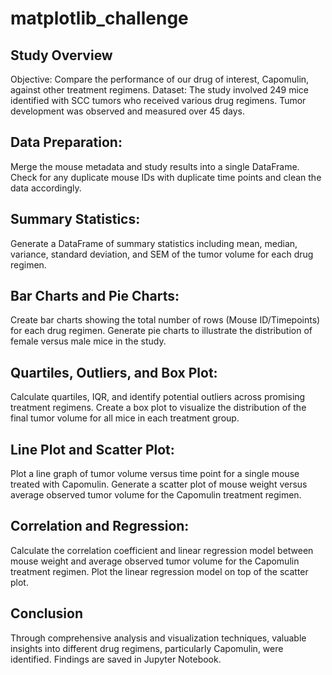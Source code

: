 # matplotlib_challenge
## Study Overview
Objective: Compare the performance of our drug of interest, Capomulin, against other treatment regimens.
Dataset: The study involved 249 mice identified with SCC tumors who received various drug regimens. Tumor development was observed and measured over 45 days.

## Data Preparation:
Merge the mouse metadata and study results into a single DataFrame.
Check for any duplicate mouse IDs with duplicate time points and clean the data accordingly.

## Summary Statistics:
Generate a DataFrame of summary statistics including mean, median, variance, standard deviation, and SEM of the tumor volume for each drug regimen.

## Bar Charts and Pie Charts:
Create bar charts showing the total number of rows (Mouse ID/Timepoints) for each drug regimen.
Generate pie charts to illustrate the distribution of female versus male mice in the study.

## Quartiles, Outliers, and Box Plot:
Calculate quartiles, IQR, and identify potential outliers across promising treatment regimens.
Create a box plot to visualize the distribution of the final tumor volume for all mice in each treatment group.

## Line Plot and Scatter Plot:
Plot a line graph of tumor volume versus time point for a single mouse treated with Capomulin.
Generate a scatter plot of mouse weight versus average observed tumor volume for the Capomulin treatment regimen.

## Correlation and Regression:
Calculate the correlation coefficient and linear regression model between mouse weight and average observed tumor volume for the Capomulin treatment regimen.
Plot the linear regression model on top of the scatter plot.

## Conclusion
Through comprehensive analysis and visualization techniques, valuable insights into different drug regimens, particularly Capomulin, were identified. Findings are saved in Jupyter Notebook.
